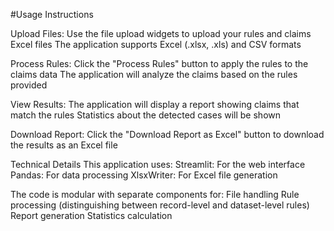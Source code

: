 #Usage Instructions

Upload Files:
Use the file upload widgets to upload your rules and claims Excel files
The application supports Excel (.xlsx, .xls) and CSV formats

Process Rules:
Click the "Process Rules" button to apply the rules to the claims data
The application will analyze the claims based on the rules provided

View Results:
The application will display a report showing claims that match the rules
Statistics about the detected cases will be shown

Download Report:
Click the "Download Report as Excel" button to download the results as an Excel file

Technical Details
This application uses:
Streamlit: For the web interface
Pandas: For data processing
XlsxWriter: For Excel file generation

The code is modular with separate components for:
File handling
Rule processing (distinguishing between record-level and dataset-level rules)
Report generation
Statistics calculation

